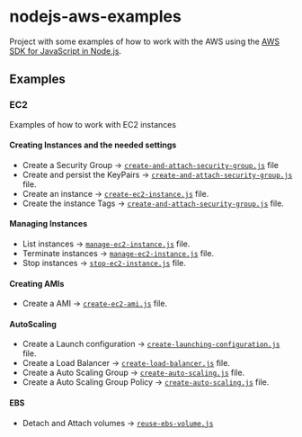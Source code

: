 # nodejs-aws-examples

Project with some examples of how to work with the AWS using the
[AWS SDK for JavaScript in Node.js](https://aws.amazon.com/sdk-for-node-js/).

## Examples

### EC2

Examples of how to work with EC2 instances

#### Creating Instances and the needed settings

- Create a Security Group -> [`create-and-attach-security-group.js`](ec2/create-and-attach-security-group.js) file
- Create and persist the KeyPairs -> [`create-and-attach-security-group.js`](ec2/create-and-attach-security-group.js) file.
- Create an instance -> [`create-ec2-instance.js`](ec2/create-ec2-instance.js) file.
- Create the instance Tags -> [`create-and-attach-security-group.js`](ec2/create-and-attach-security-group.js) file.

#### Managing Instances
- List instances -> [`manage-ec2-instance.js`](ec2/manage-ec2-instance.js) file.
- Terminate instances -> [`manage-ec2-instance.js`](ec2/manage-ec2-instance.js) file.
- Stop instances -> [`stop-ec2-instance.js`](ec2/stop-ec2-instance.js) file.

#### Creating AMIs
- Create a AMI -> [`create-ec2-ami.js`](ec2/create-ec2-ami.js) file.

#### AutoScaling
- Create a Launch configuration -> [`create-launching-configuration.js`](ec2/create-launching-configuration.js) file.
- Create a Load Balancer -> [`create-load-balancer.js`](ec2/create-load-balancer.js) file.
- Create a Auto Scaling Group  -> [`create-auto-scaling.js`](ec2/create-auto-scaling.js) file.
- Create a Auto Scaling Group Policy -> [`create-auto-scaling.js`](ec2/create-auto-scaling.js) file.


#### EBS 
- Detach and Attach volumes -> [`reuse-ebs-volume.js`](ec2/reuse-ebs-volume.js)